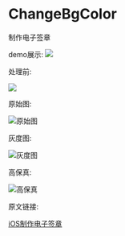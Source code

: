 # ChangeBgColor
制作电子签章

demo展示:
![](http://upload-images.jianshu.io/upload_images/1893416-c2a4bd0da301b806.png?imageMogr2/auto-orient/strip%7CimageView2/2/w/1240)

处理前:

![](http://upload-images.jianshu.io/upload_images/1893416-207a3d2599590cea.png?imageMogr2/auto-orient/strip%7CimageView2/2/w/1240)

原始图:

![原始图](http://upload-images.jianshu.io/upload_images/1893416-b66dea0ad03274d6.png?imageMogr2/auto-orient/strip%7CimageView2/2/w/1240)

灰度图:

![灰度图](http://upload-images.jianshu.io/upload_images/1893416-9d562934957373b1.png?imageMogr2/auto-orient/strip%7CimageView2/2/w/1240)

高保真:

![高保真](http://upload-images.jianshu.io/upload_images/1893416-2ed17a648b9b1d31.png?imageMogr2/auto-orient/strip%7CimageView2/2/w/1240)


原文链接:

[iOS制作电子签章](http://www.jianshu.com/p/8a951ceec54f)

